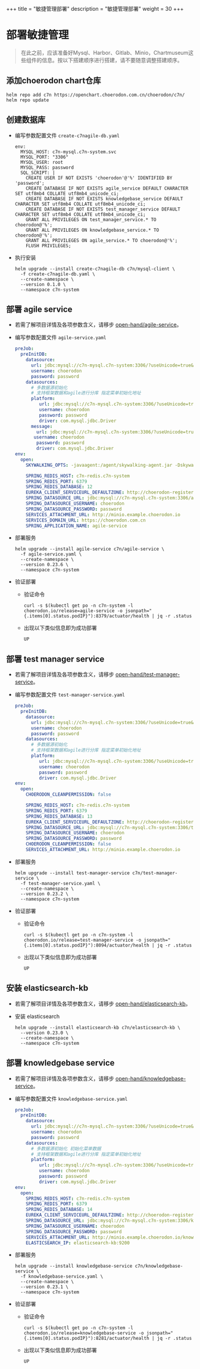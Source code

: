 +++
title = "敏捷管理部署"
description = "敏捷管理部署"
weight = 30
+++

# 部署敏捷管理

<blockquote class="warning">
在此之前，应该准备好Mysql、Harbor、Gitlab、Minio，Chartmuseum这些组件的信息。按以下搭建顺序进行搭建，请不要随意调整搭建顺序。
</blockquote>

## 添加choerodon chart仓库

```
helm repo add c7n https://openchart.choerodon.com.cn/choerodon/c7n/
helm repo update
```

## 创建数据库

- 编写参数配置文件 `create-c7nagile-db.yaml`
    ```
    env:
      MYSQL_HOST: c7n-mysql.c7n-system.svc
      MYSQL_PORT: "3306"
      MYSQL_USER: root
      MYSQL_PASS: password
      SQL_SCRIPT: |
        CREATE USER IF NOT EXISTS 'choerodon'@'%' IDENTIFIED BY 'password';
        CREATE DATABASE IF NOT EXISTS agile_service DEFAULT CHARACTER SET utf8mb4 COLLATE utf8mb4_unicode_ci;
        CREATE DATABASE IF NOT EXISTS knowledgebase_service DEFAULT CHARACTER SET utf8mb4 COLLATE utf8mb4_unicode_ci;
        CREATE DATABASE IF NOT EXISTS test_manager_service DEFAULT CHARACTER SET utf8mb4 COLLATE utf8mb4_unicode_ci;
        GRANT ALL PRIVILEGES ON test_manager_service.* TO choerodon@'%';
        GRANT ALL PRIVILEGES ON knowledgebase_service.* TO choerodon@'%';
        GRANT ALL PRIVILEGES ON agile_service.* TO choerodon@'%';
        FLUSH PRIVILEGES;
    ```

- 执行安装

    ```shell
    helm upgrade --install create-c7nagile-db c7n/mysql-client \
      -f create-c7nagile-db.yaml \
      --create-namespace \
      --version 0.1.0 \
      --namespace c7n-system
    ```

## 部署 agile service

- 若需了解项目详情及各项参数含义，请移步 [open-hand/agile-service](https://github.com/open-hand/agile-service)。

- 编写参数配置文件 `agile-service.yaml`

    ```yaml
    preJob:
      preInitDB:
        datasource:
          url: jdbc:mysql://c7n-mysql.c7n-system:3306/?useUnicode=true&characterEncoding=utf-8&useSSL=false&useInformationSchema=true&remarks=true&serverTimezone=Asia/Shanghai
          username: choerodon
          password: password
        datasources:
          # 多数据源初始化
          # 支持框架数据和agile进行分库 指定菜单初始化地址
          platform:
             url: jdbc:mysql://c7n-mysql.c7n-system:3306/?useUnicode=true&characterEncoding=utf-8&useSSL=false&useInformationSchema=true&remarks=true&serverTimezone=Asia/Shanghai
             username: choerodon
             password: password
             driver: com.mysql.jdbc.Driver
          message:
            url: jdbc:mysql://c7n-mysql.c7n-system:3306/?useUnicode=true&characterEncoding=utf-8&useSSL=false&useInformationSchema=true&remarks=true&serverTimezone=Asia/Shanghai
           username: choerodon
            password: password
            driver: com.mysql.jdbc.Driver
    env:
      open:
        SKYWALKING_OPTS: -javaagent:/agent/skywalking-agent.jar -Dskywalking.agent.service_name=agile-service -Dskywalking.agent.sample_n_per_3_secs=12 -Dskywalking.collector.backend_service=skywalking-skywalking-oap.monitoring:11800

        SPRING_REDIS_HOST: c7n-redis.c7n-system
        SPRING_REDIS_PORT: 6379
        SPRING_REDIS_DATABASE: 12
        EUREKA_CLIENT_SERVICEURL_DEFAULTZONE: http://choerodon-register.c7n-system:8000/eureka/
        SPRING_DATASOURCE_URL: jdbc:mysql://c7n-mysql.c7n-system:3306/agile_service?useUnicode=true&characterEncoding=utf-8&useSSL=false&allowMultiQueries=true&useInformationSchema=true&remarks=true&serverTimezone=Asia/Shanghai
        SPRING_DATASOURCE_USERNAME: choerodon
        SPRING_DATASOURCE_PASSWORD: password
        SERVICES_ATTACHMENT_URL: http://minio.example.choerodon.io
        SERVICES_DOMAIN_URL: https://choerodon.com.cn
        SPRING_APPLICATION_NAME: agile-service
    ```

- 部署服务

    ```shell
    helm upgrade --install agile-service c7n/agile-service \
      -f agile-service.yaml \
      --create-namespace \
      --version 0.23.6 \
      --namespace c7n-system
    ```

- 验证部署

  - 验证命令

    ```
    curl -s $(kubectl get po -n c7n-system -l choerodon.io/release=agile-service -o jsonpath="{.items[0].status.podIP}"):8379/actuator/health | jq -r .status
    ```

  - 出现以下类似信息即为成功部署
  
    ```
    UP
    ```

## 部署 test manager service
- 若需了解项目详情及各项参数含义，请移步 [open-hand/test-manager-service](https://github.com/open-hand/test-manager-service)。

- 编写参数配置文件 `test-manager-service.yaml`

    ```yaml
    preJob:
      preInitDB:
        datasource:
          url: jdbc:mysql://c7n-mysql.c7n-system:3306/?useUnicode=true&characterEncoding=utf-8&useSSL=false&useInformationSchema=true&remarks=true&allowMultiQueries=true&serverTimezone=Asia/Shanghai
          username: choerodon
          password: password
        datasources:
          # 多数据源初始化
          # 支持框架数据和agile进行分库 指定菜单初始化地址
          platform:
             url: jdbc:mysql://c7n-mysql.c7n-system:3306/?useUnicode=true&characterEncoding=utf-8&useSSL=false&useInformationSchema=true&remarks=true&serverTimezone=Asia/Shanghai
             username: choerodon
             password: password
             driver: com.mysql.jdbc.Driver
    env:
      open:
        CHOERODON_CLEANPERMISSION: false

        SPRING_REDIS_HOST: c7n-redis.c7n-system
        SPRING_REDIS_PORT: 6379
        SPRING_REDIS_DATABASE: 13
        EUREKA_CLIENT_SERVICEURL_DEFAULTZONE: http://choerodon-register.c7n-system:8000/eureka/
        SPRING_DATASOURCE_URL: jdbc:mysql://c7n-mysql.c7n-system:3306/test_manager_service?useUnicode=true&characterEncoding=utf-8&useSSL=false&useInformationSchema=true&remarks=true&allowMultiQueries=true&serverTimezone=Asia/Shanghai
        SPRING_DATASOURCE_USERNAME: choerodon
        SPRING_DATASOURCE_PASSWORD: password
        CHOERODON_CLEANPERMISSION: false
        SERVICES_ATTACHMENT_URL: http://minio.example.choerodon.io
    ```

- 部署服务

    ```
    helm upgrade --install test-manager-service c7n/test-manager-service \
      -f test-manager-service.yaml \
      --create-namespace \
      --version 0.23.2 \
      --namespace c7n-system
    ```

- 验证部署

  - 验证命令
  
    ```
    curl -s $(kubectl get po -n c7n-system -l choerodon.io/release=test-manager-service -o jsonpath="{.items[0].status.podIP}"):8094/actuator/health | jq -r .status
    ```

  - 出现以下类似信息即为成功部署
  
    ```
    UP
    ```

## 安装 elasticsearch-kb

- 若需了解项目详情及各项参数含义，请移步 [open-hand/elasticsearch-kb](https://github.com/open-hand/elasticsearch-kb)。

- 安装 elasticsearch

    ```
    helm upgrade --install elasticsearch-kb c7n/elasticsearch-kb \
      --version 0.23.0 \
      --create-namespace \
      --namespace c7n-system
    ```

## 部署 knowledgebase service

- 若需了解项目详情及各项参数含义，请移步 [open-hand/knowledgebase-service](https://github.com/open-hand/knowledgebase-service)。

- 编写参数配置文件 `knowledgebase-service.yaml`

    ```yaml
    preJob:
      preInitDB:
        datasource:
          url: jdbc:mysql://c7n-mysql.c7n-system:3306/?useUnicode=true&characterEncoding=utf-8&useSSL=false&useInformationSchema=true&remarks=true&serverTimezone=Asia/Shanghai
          username: choerodon
          password: password
        datasources:
          # 多数据源初始化 初始化菜单数据
          # 支持框架数据和agile进行分库 指定菜单初始化地址
          platform:
             url: jdbc:mysql://c7n-mysql.c7n-system:3306/?useUnicode=true&characterEncoding=utf-8&useSSL=false&useInformationSchema=true&remarks=true&serverTimezone=Asia/Shanghai
             username: choerodon
             password: password
             driver: com.mysql.jdbc.Driver
    env:
      open:
        SPRING_REDIS_HOST: c7n-redis.c7n-system
        SPRING_REDIS_PORT: 6379
        SPRING_REDIS_DATABASE: 14
        EUREKA_CLIENT_SERVICEURL_DEFAULTZONE: http://choerodon-register.c7n-system:8000/eureka/
        SPRING_DATASOURCE_URL: jdbc:mysql://c7n-mysql.c7n-system:3306/knowledgebase_service?useUnicode=true&characterEncoding=utf-8&useSSL=false&useInformationSchema=true&remarks=true&serverTimezone=Asia/Shanghai
        SPRING_DATASOURCE_USERNAME: choerodon
        SPRING_DATASOURCE_PASSWORD: password
        SERVICES_ATTACHMENT_URL: http://minio.example.choerodon.io/knowledgebase-service/
        ELASTICSEARCH_IP: elasticsearch-kb:9200 
    ```

- 部署服务

    ``` 
    helm upgrade --install knowledgebase-service c7n/knowledgebase-service \
      -f knowledgebase-service.yaml \
      --create-namespace \
      --version 0.23.1 \
      --namespace c7n-system
    ```

- 验证部署

  - 验证命令
  
    ```
    curl -s $(kubectl get po -n c7n-system -l choerodon.io/release=knowledgebase-service -o jsonpath="{.items[0].status.podIP}"):8281/actuator/health | jq -r .status
    ```

  - 出现以下类似信息即为成功部署
  
    ```
    UP
    ```